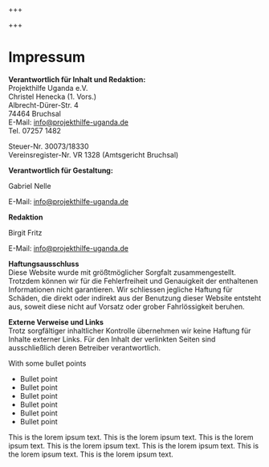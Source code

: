 +++

+++
# Impressum

**Verantwortlich für Inhalt und Redaktion:**  
Projekthilfe Uganda e.V.  
Christel Henecka (1. Vors.)  
Albrecht-Dürer-Str. 4  
74464 Bruchsal  
E-Mail: [info@projekthilfe-uganda.de](mailto:info@projekthilfe-uganda.de?subject=Informationen&body=)  
Tel. 07257 1482   
  
Steuer-Nr. 30073/18330  
Vereinsregister-Nr. VR 1328 (Amtsgericht Bruchsal)  
  
**Verantwortlich für Gestaltung:**

Gabriel Nelle

E-Mail: [info@projekthilfe-uganda.de](mailto:info@projekthilfe-uganda.de?subject=Gestaltung%20der%20Internetseite&body=)

**Redaktion**

Birgit Fritz

E-Mail: [info@projekthilfe-uganda.de](mailto:info@projekthilfe-uganda.de?subject=Gestaltung%20der%20Internetseite&body=)  
  
**Haftungsausschluss**  
Diese Website wurde mit größtmöglicher Sorgfalt zusammengestellt. Trotzdem können wir für die Fehlerfreiheit und Genauigkeit der enthaltenen Informationen nicht garantieren. Wir schliessen jegliche Haftung für Schäden, die direkt oder indirekt aus der Benutzung dieser Website entsteht aus, soweit diese nicht auf Vorsatz oder grober Fahrlössigkeit beruhen.   
  
**Externe Verweise und Links**  
Trotz sorgfältiger inhaltlicher Kontrolle übernehmen wir keine Haftung für Inhalte externer Links. Für den Inhalt der verlinkten Seiten sind ausschließlich deren Betreiber verantwortlich.

With some bullet points

* Bullet point
* Bullet point
* Bullet point
* Bullet point
* Bullet point
* Bullet point

This is the lorem ipsum text. This is the lorem ipsum text. This is the lorem ipsum text. This is the lorem ipsum text. This is the lorem ipsum text. This is the lorem ipsum text. This is the lorem ipsum text.